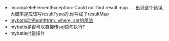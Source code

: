 - IncompleteElementException: Could not find result map ...
  出现这个错误,大概率是应该写resultType的,你写成了resultMap
- [mybatis动态sql中trim, where, set的用法](http://www.mybatis.org/mybatis-3/zh/dynamic-sql.html)
- mybatis是否可以直接传sql语句执行?
- mybatis批量操作
